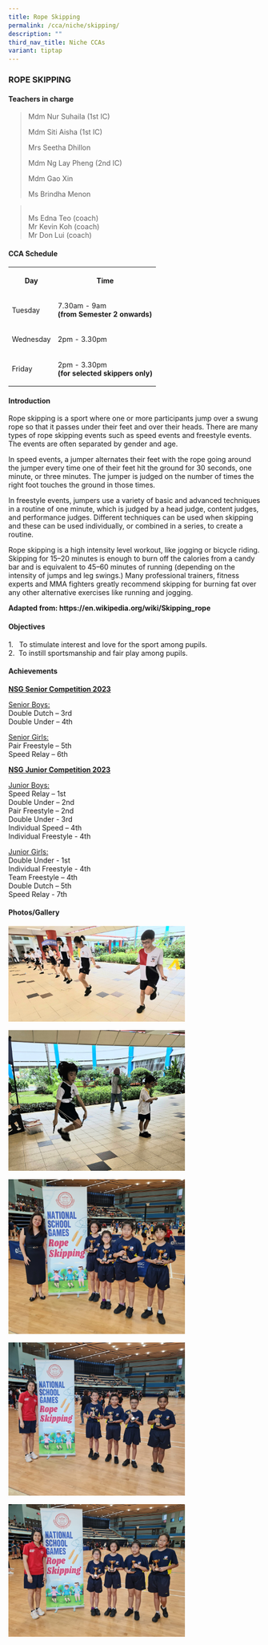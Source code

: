 ```yaml
---
title: Rope Skipping
permalink: /cca/niche/skipping/
description: ""
third_nav_title: Niche CCAs
variant: tiptap
---
```

<h3>ROPE SKIPPING</h3>
<h4>Teachers in charge</h4>
<blockquote>
<p>Mdm Nur Suhaila (1st IC)</p>
<p>Mdm Siti Aisha (1st IC)</p>
<p>Mrs Seetha Dhillon</p>
<p>Mdm Ng Lay Pheng (2nd IC)</p>
<p>Mdm Gao Xin</p>
<p>Ms Brindha Menon</p>
</blockquote>
<blockquote>
<p>
<br>Ms Edna Teo (coach)
<br>Mr Kevin Koh (coach)
<br>Mr Don Lui (coach)</p>
</blockquote>
<h4>CCA Schedule</h4>
<table style="minWidth: 50px">
<colgroup>
<col>
<col>
</colgroup>
<tbody>
<tr>
<th rowspan="1" colspan="1">
<p>Day</p>
</th>
<th rowspan="1" colspan="1">
<p>Time</p>
</th>
</tr>
<tr>
<td rowspan="1" colspan="1">
<p>Tuesday</p>
</td>
<td rowspan="1" colspan="1">
<p>7.30am - 9am
<br><strong>(from Semester 2 onwards)</strong>
</p>
</td>
</tr>
<tr>
<td rowspan="1" colspan="1">
<p>Wednesday</p>
</td>
<td rowspan="1" colspan="1">
<p>2pm - 3.30pm</p>
</td>
</tr>
<tr>
<td rowspan="1" colspan="1">
<p>Friday</p>
</td>
<td rowspan="1" colspan="1">
<p>2pm - 3.30pm
<br><strong>(for selected skippers only)</strong>
</p>
</td>
</tr>
</tbody>
</table>
<h4>Introduction</h4>
<p>Rope skipping is a sport where one or more participants jump over a swung
rope so that it passes under their feet and over their heads. There are
many types of rope skipping events such as speed events and freestyle events.
The events are often separated by gender and age.</p>
<p>In speed events, a jumper alternates their feet with the rope going around
the jumper every time one of their feet hit the ground for 30 seconds,
one minute, or three minutes. The jumper is judged on the number of times
the right foot touches the ground in those times.</p>
<p>In freestyle events, jumpers use a variety of basic and advanced techniques
in a routine of one minute, which is judged by a head judge, content judges,
and performance judges. Different techniques can be used when skipping
and these can be used individually, or combined in a series, to create
a routine.</p>
<p>Rope skipping is a high intensity level workout, like jogging or bicycle
riding. Skipping for 15–20 minutes is enough to burn off the calories from
a candy bar and is equivalent to 45–60 minutes of running (depending on
the intensity of jumps and leg swings.) Many professional trainers, fitness
experts and MMA fighters greatly recommend skipping for burning fat over
any other alternative exercises like running and jogging.</p>
<p><strong>Adapted from: <a rel="noopener noreferrer nofollow" target="_blank">https://en.wikipedia.org/wiki/Skipping_rope</a></strong>
</p>
<h4>Objectives</h4>
<p>1.&nbsp; &nbsp;To stimulate&nbsp;interest and love for the sport among
pupils.
<br>2.&nbsp; To instill sportsmanship and fair play among pupils.</p>
<h4>Achievements</h4>
<p><strong><u>NSG Senior Competition 2023</u></strong>
</p>
<p><u>Senior Boys:</u>
<br>Double Dutch – 3rd
<br>Double Under – 4th</p>
<p><u>Senior Girls:</u>
<br>Pair Freestyle – 5th
<br>Speed Relay – 6th</p>
<p><strong><u>NSG Junior Competition 2023</u></strong>
</p>
<p><u>Junior Boys:</u>
<br>Speed Relay – 1st
<br>Double Under – 2nd
<br>Pair Freestyle – 2nd
<br>Double Under - 3rd
<br>Individual Speed – 4th
<br>Individual Freestyle - 4th</p>
<p><u>Junior Girls:</u>
<br>Double Under - 1st
<br>Individual Freestyle - 4th
<br>Team Freestyle – 4th
<br>Double Dutch – 5th
<br>Speed Relay - 7th</p>
<h4>Photos/Gallery</h4>
<p></p>
<div class="isomer-image-wrapper">
<img style="width: 70%;" height="auto" width="100%" alt="" src="/images/1_skipping.jpg">
</div>
<p></p>
<div class="isomer-image-wrapper">
<img style="width: 70%;" height="auto" width="100%" alt="" src="/images/2_skipping.jpg">
</div>
<p></p>
<div class="isomer-image-wrapper">
<img style="width: 70%;" height="auto" width="100%" alt="" src="/images/3_skipping.jpg">
</div>
<p></p>
<div class="isomer-image-wrapper">
<img style="width: 70%;" height="auto" width="100%" alt="" src="/images/4_skipping.jpg">
</div>
<p></p>
<div class="isomer-image-wrapper">
<img style="width: 70%;" height="auto" width="100%" alt="" src="/images/5_skipping.jpg">
</div>
<p></p>
<p></p>
<p></p>